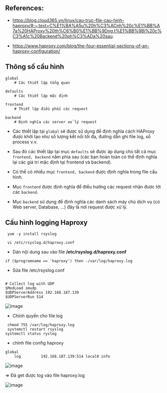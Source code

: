 ## References:

- https://blog.cloud365.vn/linux/cau-truc-file-cau-hinh-haproxy/#:~:text=C%E1%BA%A5u%20h%C3%ACnh%20c%E1%BB%A7a%20HAProxy%20th%C6%B0%E1%BB%9Dng,t%E1%BB%9Bi%20c%C3%A1c%20Backend%20ph%C3%ADa%20sau.



- https://www.haproxy.com/blog/the-four-essential-sections-of-an-haproxy-configuration/


## Thông số cấu hình

```
global
    # Các thiết lập tổng quan

defaults
    # Các thiết lập mặc định

frontend
    # Thiết lập điều phối các request

backend
    # Định nghĩa các server xử lý request
```


- Các thiết lập tại `global` sẽ được sử dụng để định nghĩa cách HAProxy được khởi tạo như số lượng kết nối tối đa, đường dẫn ghi file log, số process v.v.


- Sau đó các thiết lập tại mục `defaults` sẽ được áp dụng cho tất cả mục `frontend, backend` nằm phía sau (các bạn hoàn toàn có thể định nghĩa lại các giá tri mặc định tại frontend và backend).

-  Có thể có nhiều mục `frontend, backend` được định nghĩa trong file cấu hình. 


-  Mục `frontend` được định nghĩa để điều hướng các request nhận được tới các `backend`. 


-  Mục `backend` sử dụng để định nghĩa các danh sách máy chủ dịch vụ (có Web server, Database, …) đây là nơi request được xử lý.



## Cấu hình logging Haproxy

```
 yum -y install rsyslog

 vi /etc/rsyslog.d/haproxy.conf

```
- Dán nội dung sau vào file **/etc/rsyslog.d/haproxy.conf**

```
if ($programname == 'haproxy') then -/var/log/haproxy.log

```


- Sửa file /etc/rsyslog.conf


```

# Collect log with UDP
$ModLoad imudp
$UDPServerAddress 192.168.187.139
$UDPServerRun 514
```


![image](https://user-images.githubusercontent.com/83824403/166904755-109b2416-b714-47ae-b558-32d73c139557.png)



- Chỉnh quyền cho file log
 
 
 
```
 chmod 755 /var/log/haproxy.log
 systemctl restart rsyslog
systemctl status ryslog

```

- chỉnh file config haproxy


```
global
    log         192.168.187.139:514 local0 info

```


![image](https://user-images.githubusercontent.com/83824403/166906094-b9ac0188-be49-4cf1-9bfa-2e63e7bbb3d3.png)



=> Đã get được log vào file haproxy.log


![image](https://user-images.githubusercontent.com/83824403/166905388-4426cd4b-2ba3-4ddf-8345-db0c44250f98.png)



